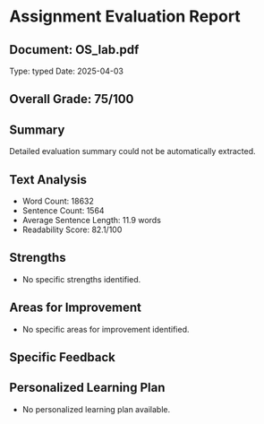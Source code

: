 # Assignment Evaluation Report

## Document: OS_lab.pdf
Type: typed
Date: 2025-04-03

## Overall Grade: 75/100

## Summary
Detailed evaluation summary could not be automatically extracted.

## Text Analysis
- Word Count: 18632
- Sentence Count: 1564
- Average Sentence Length: 11.9 words
- Readability Score: 82.1/100

## Strengths
- No specific strengths identified.

## Areas for Improvement
- No specific areas for improvement identified.

## Specific Feedback


## Personalized Learning Plan
- No personalized learning plan available.

